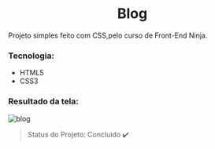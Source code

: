 <h1 align="center">Blog</h1>
<p align="justify">
  Projeto simples feito com CSS,pelo curso de Front-End Ninja.
</P>

### Tecnologia:
- HTML5<br>
- CSS3

### Resultado da tela:
![blog](https://user-images.githubusercontent.com/65426690/95631026-4ae7bb80-0a59-11eb-8ab0-8379666f66ad.png)

> Status do Projeto: Concluido :heavy_check_mark:
